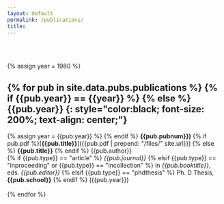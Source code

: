 ```yaml
---
layout: default
permalink: /publications/
title: 
---
```


<br /><br />

{% assign year = 1980 %}

{% for pub in site.data.pubs.publications %}
{% if {{pub.year}} == {{year}} %} 
{% else %} 
{{pub.year}}
{: style="color:black; font-size: 200%; text-align: center;"}
---
{% assign year = {{pub.year}} %}
{% endif %} 
**{{pub.pubnum}})** {% if pub.pdf %}[**{{pub.title}}**]({{pub.pdf | prepend: "/files/" site.url}})
{% else %}
**{{pub.title}}** 
{% endif %}
{{pub.author}}<br />
{% if {{pub.type}} == "article" %} *{{pub.journal}}*
{% elsif {{pub.type}} == "inproceeding" or {{pub.type}} == "incollection" %} in *{{pub.booktitle}}*, eds. *{{pub.editor}}*
{% elsif {{pub.type}} == "phdthesis" %} Ph. D Thesis, **{{pub.school}}**
{% endif %} ({{pub.year}})<br /><br />
{% endfor %}



